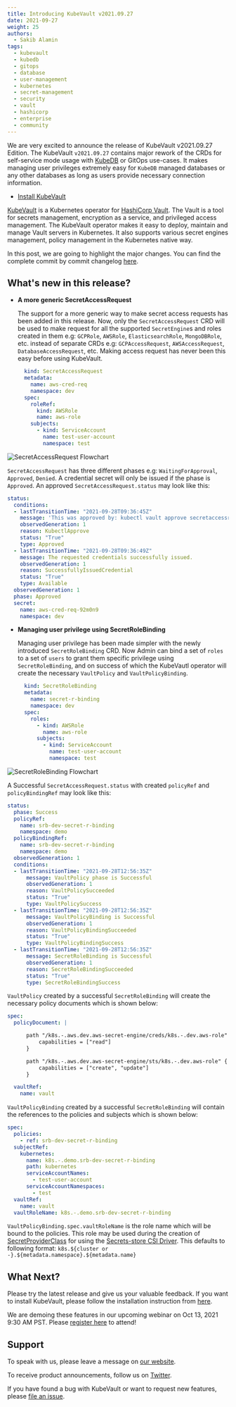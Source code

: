 ```yaml
---
title: Introducing KubeVault v2021.09.27
date: 2021-09-27
weight: 25
authors:
  - Sakib Alamin
tags:
  - kubevault
  - kubedb
  - gitops
  - database
  - user-management
  - kubernetes
  - secret-management
  - security
  - vault
  - hashicorp
  - enterprise
  - community
---
```


We are very excited to announce the release of KubeVault v2021.09.27 Edition. The KubeVault `v2021.09.27` contains major rework of the CRDs for self-service mode usage with [KubeDB](https://kubedb.com) or GitOps use-cases. It makes managing user privileges extremely easy for `KubeDB` managed databases or any other databases as long as users provide necessary connection information.

- [Install KubeVault](https://kubevault.com/docs/v2021.09.27/setup/)

[KubeVault](https://kubevault.com) is a Kubernetes operator for [HashiCorp Vault](https://www.vaultproject.io/). The Vault is a tool for secrets management, encryption as a service, and privileged access management. The KubeVault operator makes it easy to deploy, maintain and manage Vault servers in Kubernetes. It also supports various secret engines management, policy management in the Kubernetes native way.

In this post, we are going to highlight the major changes. You can find the complete commit by commit changelog [here](https://github.com/kubevault/CHANGELOG/blob/master/releases/v2021.09.27/README.md).

## What's new in this release?

- **A more generic SecretAccessRequest**

  The support for a more generic way to make secret access requests has been added in this release. Now, only the `SecretAccessRequest` CRD will be used to make request for all the supported `SecretEngine`s and roles created in them e.g: `GCPRole`, `AWSRole`, `ElasticsearchRole`, `MongoDBRole`, etc. instead of separate CRDs e.g: `GCPAccessRequest`, `AWSAccessRequest`, `DatabaseAccessRequest`, etc.
  Making access request has never been this easy before using KubeVault.

  ```yaml
    kind: SecretAccessRequest
    metadata:
      name: aws-cred-req
      namespace: dev
    spec:
      roleRef:
        kind: AWSRole
        name: aws-role
      subjects:
        - kind: ServiceAccount
          name: test-user-account
          namespace: test
  ```

<p class="has-text-centered">
  <img src="secret-access-request.svg" alt="SecretAccessRequest Flowchart" style="border: none">
</p>

  `SecretAccessRequest` has three different phases e.g: `WaitingForApproval`, `Approved`, `Denied`. A credential secret will only be issued if the phase is `Approved`. An approved `SecretAccessRequest.status` may look like this:

  ```yaml
  status:
    conditions:
    - lastTransitionTime: "2021-09-28T09:36:45Z"
      message: 'This was approved by: kubectl vault approve secretaccessrequest'
      observedGeneration: 1
      reason: KubectlApprove
      status: "True"
      type: Approved
    - lastTransitionTime: "2021-09-28T09:36:49Z"
      message: The requested credentials successfully issued.
      observedGeneration: 1
      reason: SuccessfullyIssuedCredential
      status: "True"
      type: Available
    observedGeneration: 1
    phase: Approved
    secret:
      name: aws-cred-req-92m0n9
      namespace: dev
  ```

- **Managing user privilege using SecretRoleBinding**

  Managing user privilege has been made simpler with the newly introduced `SecretRoleBinding` CRD. Now Admin can bind a set of `roles` to a set of `users` to grant them specific privilege using `SecretRoleBinding`, and on success of which the KubeVautl operator will create the necessary `VaultPolicy` and `VaultPolicyBinding`.

  ```yaml
    kind: SecretRoleBinding
    metadata:
      name: secret-r-binding
      namespace: dev
    spec:
      roles:
        - kind: AWSRole
          name: aws-role
        subjects:
          - kind: ServiceAccount
            name: test-user-account
            namespace: test
  ```

<p class="has-text-centered">
  <img src="secret-role-binding.svg" alt="SecretRoleBinding Flowchart" style="border: none">
</p>

  A Successful `SecretAccessRequest.status` with created `policyRef` and `policyBindingRef` may look like this:

  ```yaml
  status:
    phase: Success
    policyRef:
      name: srb-dev-secret-r-binding
      namespace: demo
    policyBindingRef:
      name: srb-dev-secret-r-binding
      namespace: demo
    observedGeneration: 1
    conditions:
    - lastTransitionTime: "2021-09-28T12:56:35Z"
        message: VaultPolicy phase is Successful
        observedGeneration: 1
        reason: VaultPolicySucceeded
        status: "True"
        type: VaultPolicySuccess
    - lastTransitionTime: "2021-09-28T12:56:35Z"
        message: VaultPolicyBinding is Successful
        observedGeneration: 1
        reason: VaultPolicyBindingSucceeded
        status: "True"
        type: VaultPolicyBindingSuccess
    - lastTransitionTime: "2021-09-28T12:56:35Z"
        message: SecretRoleBinding is Successful
        observedGeneration: 1
        reason: SecretRoleBindingSucceeded
        status: "True"
        type: SecretRoleBindingSuccess
  ```

  `VaultPolicy` created by a successful `SecretRoleBinding` will create the necessary policy documents which is shown below:

  ```yaml
  spec:
    policyDocument: |

        path "/k8s.-.aws.dev.aws-secret-engine/creds/k8s.-.dev.aws-role" {
            capabilities = ["read"]
        }

        path "/k8s.-.aws.dev.aws-secret-engine/sts/k8s.-.dev.aws-role" {
            capabilities = ["create", "update"]
        }

    vaultRef:
      name: vault
  ```

  `VaultPolicyBinding` created by a successful `SecretRoleBinding` will contain the references to the policies and subjects which is shown below:

  ```yaml
  spec:
    policies:
      - ref: srb-dev-secret-r-binding
    subjectRef:
      kubernetes:
        name: k8s.-.demo.srb-dev-secret-r-binding
        path: kubernetes
        serviceAccountNames:
          - test-user-account
        serviceAccountNamespaces:
          - test
    vaultRef:
      name: vault
    vaultRoleName: k8s.-.demo.srb-dev-secret-r-binding
  ```

`VaultPolicyBinding.spec.vaultRoleName` is the role name which will be bound to the policies. This role may be used during the creation of [SecretProviderClass](https://secrets-store-csi-driver.sigs.k8s.io/concepts.html#secretproviderclass) for using the [Secrets-store CSI Driver](https://secrets-store-csi-driver.sigs.k8s.io/introduction.html). This defaults to following format: `k8s.${cluster or -}.${metadata.namespace}.${metadata.name}`

## What Next?

Please try the latest release and give us your valuable feedback. If you want to install KubeVault, please follow the installation instruction from [here](https://kubevault.com/docs/v2021.09.27/setup).

We are demoing these features in our upcoming webinar on Oct 13, 2021 9:30 AM PST. Please [register here](https://appscode.com/webinar/) to attend!

## Support

To speak with us, please leave a message on [our website](https://appscode.com/contact/).

To receive product announcements, follow us on [Twitter](https://twitter.com/KubeVault).

If you have found a bug with KubeVault or want to request new features, please [file an issue](https://github.com/kubevault/project/issues/new).
